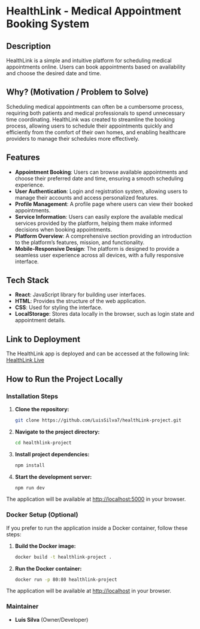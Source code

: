 # HealthLink - Medical Appointment Booking System

## Description

HealthLink is a simple and intuitive platform for scheduling medical appointments online. Users can book appointments based on availability and choose the desired date and time.

## Why? (Motivation / Problem to Solve)

Scheduling medical appointments can often be a cumbersome process, requiring both patients and medical professionals to spend unnecessary time coordinating. HealthLink was created to streamline the booking process, allowing users to schedule their appointments quickly and efficiently from the comfort of their own homes, and enabling healthcare providers to manage their schedules more effectively.

## Features

- **Appointment Booking**: Users can browse available appointments and choose their preferred date and time, ensuring a smooth scheduling experience.
- **User Authentication**: Login and registration system, allowing users to manage their accounts and access personalized features.
- **Profile Management**: A profile page where users can view their booked appointments.
- **Service Information**: Users can easily explore the available medical services provided by the platform, helping them make informed decisions when booking appointments.
- **Platform Overview**: A comprehensive section providing an introduction to the platform’s features, mission, and functionality.
- **Mobile-Responsive Design**: The platform is designed to provide a seamless user experience across all devices, with a fully responsive interface.

## Tech Stack

- **React**: JavaScript library for building user interfaces.
- **HTML**: Provides the structure of the web application.
- **CSS**: Used for styling the interface.
- **LocalStorage**: Stores data locally in the browser, such as login state and appointment details.

## Link to Deployment

The HealthLink app is deployed and can be accessed at the following link:
[HealthLink Live](https://healthh-linkk.netlify.app)

## How to Run the Project Locally

### Installation Steps

1. **Clone the repository:**

   ```bash
   git clone https://github.com/LuisSilva7/healthLink-project.git
   ```

2. **Navigate to the project directory:**

   ```bash
   cd healthlink-project
   ```

3. **Install project dependencies:**

   ```bash
   npm install
   ```

4. **Start the development server:**
   ```bash
   npm run dev
   ```

The application will be available at [http://localhost:5000](http://localhost:5000) in your browser.

### Docker Setup (Optional)

If you prefer to run the application inside a Docker container, follow these steps:

1. **Build the Docker image:**

   ```bash
   docker build -t healthlink-project .
   ```

2. **Run the Docker container:**
   ```bash
   docker run -p 80:80 healthlink-project
   ```

The application will be available at [http://localhost](http://localhost) in your browser.

### Maintainer

- **Luis Silva** (Owner/Developer)
